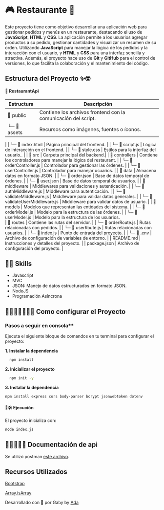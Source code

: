 # 🎮 Restaurante 👾  


Este proyecto tiene como objetivo desarrollar una aplicación web para gestionar pedidos y menús en un restaurante, destacando el uso de **JavaScript**, **HTML** y **CSS**. La aplicación permite a los usuarios agregar productos a su pedido, gestionar cantidades y visualizar un resumen de su orden. Utilizando **JavaScript** para manejar la lógica de los pedidos y la interacción con el usuario, y **HTML** y **CSS** para una interfaz sencilla y atractiva. Además, el proyecto hace uso de **Git** y **GitHub** para el control de versiones, lo que facilita la colaboración y el mantenimiento del código.


## Estructura del Proyecto ✨🤓

#### 📁 RestaurantApi
| Estructura                     | Descripción                                                           |
|--------------------------------|-----------------------------------------------------------------------|
| 📁 public                 | Contiene los archivos frontend con la comunicación del script.         |
| └─ 📁 assets         | Recursos como imágenes, fuentes o íconos.
  |
| └─ 📑 index.html        | Página principal del frontend.
  |
| └─ 📑 script.js       | Lógica de interacción en el frontend.
  |
| └─ 📑 style.css      | Estilos para la interfaz del usuario..
  |
| 📁 src                      | Carpeta principal del backend.|
| 📁 controllers                 | Contiene los controladores para manejar la lógica del restaurant.          |
| └─ 📑 orderController.js          | Controlador para gestionar las órdenes.  |
| └─ 📑 userController.js         | Controlador para manejar usuarios.  |
| 📁 data                 | Almacena datos en formato JSON.          |
| └─ 📑 order.json         | Base de datos temporal de órdenes.  |
| └─ 📑 user.json         | Base de datos temporal de usuarios.  |
| 📁 middleware           | Middlewares para validaciones y autenticación.          |
| └─ 📑 authMiddleware.js        | Middleware para autenticación.  |
| └─ 📑 validateMiddleware.js      | Middleware para validar datos generales. |
| └─ 📑 validateUserMiddleware.js       | Middleware para validar datos de usuario.  |
| 📁 models           | Modelos que representan las entidades del sistema.          |
| └─ 📄 orderModel.js          | Modelo para la estructura de las órdenes.               |
| └─ 📄 userModel.js              | Modelo para la estructura de los usuarios.  
| 📁 routes           | Contiene las rutas del servidor.          |
| └─ 📄 orderRoute.js         | Rutas relacionadas con pedidos.              |
| └─ 📄 userRoute.js              | Rutas relacionadas con usuarios.              |
| └─ 📄 index.js                   | Punto de entrada del proyecto.                                       |
| └─ 📄 .env                   | Archivo de configuración de variables de entorno.                                       |
| README.md                      | Instrucciones y detalles del proyecto.                               |
| package.json                   | Archivo de configuración del proyecto.                               |


## 🎯🚀 Skills

- Javascript
- MVC
- JSON: Manejo de datos estructurados en formato JSON.
- NodeJS
- Programación Asíncrona



##  👩🏻‍💻📓✍🏻💡 Como configurar el Proyecto
### Pasos a seguir en consola**
Ejecuta el siguiente bloque de comandos en tu terminal para configurar el proyecto:

**1. Instalar la dependencia**
```bash
  npm install
```
**2. Inicializar el proyecto**
```bash
  npm init -y
```
**3. Instalar la dependencia**
```bash
npm install express cors body-parser bcrypt jsonwebtoken dotenv
```

#### 📜🛠️ Ejecución
El proyecto inicializa con:
```bash
node index.js
```
##  👩🏻✍🏻💡 Documentación de api
Se utilizó postman [este archivo](ApiPostman.json).


## Recursos Utilizados

[Bootstrap](https://getbootstrap.com/docs/4.0/examples/)

[Array.isArray](https://developer.mozilla.org/en-US/docs/Web/JavaScript/Reference/Global_Objects/Array/isArray)


Desarrollado con 💜 por Gaby by [Ada](https://adaitw.org/)